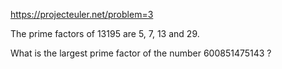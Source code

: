 https://projecteuler.net/problem=3


The prime factors of 13195 are 5, 7, 13 and 29.

What is the largest prime factor of the number 600851475143 ?
